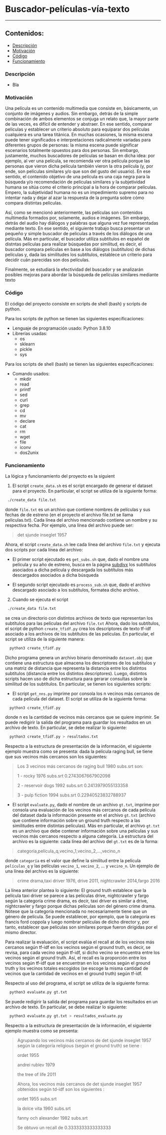 # Buscador-películas-vía-texto
---
## Contenidos:
 - [Descripción](#Descripción)
 - [Motivación](#Motivación)
 - [Código](#Código)
 - [Funcionamiento](#Funcionamiento)

### Descripción 
- Bla

### Motivación
 Una película es un contenido multimedia que consiste en, básicamente, un conjunto de imágenes
 y audios. Sin embargo, detrás de la simple combinación de ambos elementos se conjuga un relato
 que, la mayor parte de las veces, es difícil de entender y abstraer. 
 En ese sentido, comparar peliculas y establecer un criterio absoluto para equiparar dos películas cualquiera es una tarea titánica.
 En muchas ocasiones, la misma escena puede tener significados e interpretaciones radicalmente 
 variadas para diferentes grupos de personas: la misma escena puede significar escenarios totalmente
 opuestos para dos personas. Sin embargo, justamente, muchos buscadores de películas se basan en
 dicha idea: por ejemplo, al ver una película, se recomienda ver otra película porque las personas
 que vieron dicha película también vieron la otra película (y, por ende, son películas similares y/o
 que son del gusto del usuario). En ese sentido, el contenido objetivo de una película es una caja
 negra para la búsqueda y/o recomendación de películas similares y la subjetividad humana se sitúa
 como el criterio principal a la hora de comparar películas. Empero, la subjetividad humana no es
 un impedimiento supremo para no intentar nada y dejar al azar la respuesta de la pregunta sobre
 cómo compara distintas películas.

 Así, como se mencionó anteriormente, las películas son contenidos multimedia formados por,
 solamente, audios e imágenes. Sin embargo, detrás del audio hay diálogos y palabras que alguna vez
 fue representadas mediante texto. En ese sentido, el siguiente trabajo busca presentar un pequeño y
 simple buscador de peliculas a través de los diálogos de una película. Más en particular, el buscador
 utiliza subtítulos en español de distntas películas para realizar búsquedas por similitud, es decir,
 el buscador compara películas en base a los diálogos (subtítulos) de dichas películas y, dada las
 similitudes los subtítulos, establece un criterio para decidir cuán parecidas son dos películas.

 Finalmente, se estudiará la efectividad del buscador y se analizarán posibles 
 mejoras para abordar la búsqueda de películas similares mediante texto

### Código 
 El código del proyecto consiste en scripts de shell (bash) y scripts de python.

 Para los scripts de python se tienen las siguientes especificaciones:
 - Lenguaje de programación usado: Python 3.8.10
 - Librerías usadas: 
    - os
    - sklearn
    - pickle
    - sys

 Para los scripts de shell (bash) se tienen las siguientes especificaciones:
 - Comando usados:
    - mkdir 
    - read
    - printf
    - sed
    - curl
    - grep 
    - cd
    - mv 
    - declare 
    - cat 
    - rm
    - wget
    - file
    - iconv 
    - dos2unix

### Funcionamiento 
 La lógica y funcionamiento del proyecto es la siguient                  
  1. El script `create_data.sh` es el script encargado de generar el dataset para el proyecto. En
  particular, el script se utiliza de la siguiente forma:
  ```bash
   ./create_data file.txt
  ```

  donde `file.txt` es un archivo que contiene nombres de películas y sus fechas de de estreno (en el
  proyecto el archivo file.txt se llama peliculas.txt). Cada línea del archivo mencionado contiene
  un nombre y su respectiva fecha. Por ejemplo, una línea del archivo puede ser:
  > det sjunde inseglet 1957

  Ahora, el script `create_data.sh` lee cada línea del archivo `file.txt` y ejecuta dos scripts por
  cada línea del archivo:
  -  El primer script ejecutado es `get_subs.sh` que, dado el nombre una película y su año de
  estreno, busca en la página [subdivx](https://www.subdivx.com/) 
  los subtítulos asociados a dicha película y descargada los subtítulos 
  más descargados asociados a dicha búsqueda

  - El segundo script ejecutado es `process_sub.sh` que, dado el archivo descargado asociado
  a los subtítulos, formatea dicho archivo.

 2. Cuando se ejecuta el script
  ```bash
   ./create_data file.txt
  ```

  se crea un directorio con distintos archivos de texto que representan los subtítulos para las
  películas del archivo `file.txt`
  Ahora, dado los subtítulos, el script de python `create_tfidf.py` crea los descriptores de texto
  tf-idf asociado a los archivos de los subtítulos de las peliculas. En particular, el script se utiliza
  de la siguiente manera:
  ```bash
    python3 create_tfidf.py
  ```

  Dicho programa genera un archivo binario denominado `dataset.obj` que contiene 
  una estructura que almacena los descriptores de los subtítulos y una matriz de distancia que representa
  la distancia entre los distintos subtítulos (distancia entre los distintos descriptores).
  Luego, distintos scripts hacen uso de dicha estructura para gerarar consultas sobre la similitud
  de los subtítulos. En particular, se tienen los siguientes scripts:

  - El script `get_nns.py` imprime por consola los n vecinos más cercanos de cada película
  del dataset. El script se utiliza de la siguiente forma:
  ```bash
    python3 create_tfidf.py
  ```

  donde n es la cantidad de vecinos más cercanos que se quiere imprimir.
  Se puede redigirir la salida del programa para guardar los resultados en un archivo de
  texto. En particular, se debe realizar lo siguiente:
  ```bash
    python3 create_tfidf.py > resultados.txt
  ```

  Respecto a la estructura de presentación de la información, el siguiente ejemplo muestra
  como se presenta: dada la película raging bull, se tiene que sus vecinos más cercanos son
  los siguientes:
  > Los 3 vecinos más cercanos de raging bull 1980 subs.srt son:
  >
  >   1 - rocky 1976 subs.srt 0.2743067667902098
  >
  >   2 - reservoir dogs 1992 subs.srt 0.2413979055133358
  >
  >   3 - pulp fiction 1994 subs.srt 0.22940523832788937

  - El script `evaluate.py`, dado el nombre de un archivo `gt.txt`, imprime por consola una
  evaluación de los vecinos más cercanos de cada película del dataset dada la información
  presente en el archivo `gt.txt` (archivo que contiene información sobre un ground truth
  respecto a las similitudes entre distintas películas). Más en particular, el archivo `gt.txt`
  es un archivo que debe contener información sobre una películas y sus vecinos más
  cercanos respecto a alguna categoría. La estructura del archivo es la siguiente: cada
  línea del archivo del `gt.txt` es de la forma:
  > categoría,película_q,vecino_1,vecino_2,...,vecino_n

  donde `categoría` es el valor que define la similitud entre la película `películas_q` y las
  películas `vecino_1`, `vecino_2`, ... y `vecino_n`.
  Un ejemplo de una línea del archivo es la siguiente:
  > crime drama,taxi driver 1976, drive 2011, nightcrawler 2014,fargo 2016

  La línea anterior plantea lo siguiente: El ground truth establece que la película taxi driver
  se parece a las películas drive, nightcrawler y fargo según la categoría crime drama, es
  decir, taxi driver es similar a drive, nightcrawler y fargo porque dichas películas son del
  género crime drama. Nótese que la categoría mencionada no necesariamente tiene que
  un género de película. Se puede establecer, por ejemplo, que la categoría es francis ford
  coppola y luego nombrar películas de dicho director y, por tanto, establecer que películas
  son similares porque fueron dirigidas por el mismo director.

  Para realizar la evaluación, el script evalúa el recall at de los vecinos más cercanos según
  tf-idf en los vecinos según el ground truth, es decir, se revisa, para cada vecino según
  tf-idf, si dicho vecino se encuentra entre los vecinos según el ground truth. Así, el recall
  es la proporción entre los vecinos según tf-idf que se encuentran en los vecinos según el
  ground truth y los vecinos totales escogidos (se escoge la misma cantidad de vecinos que
  la cantidad de vecinos en el ground truth) según tf-idf.

  Respecto al uso del programa, el script se utiliza de la siguiente forma:
  ```bash
    python3 evaluate.py gt.txt
  ```

  Se puede redigirir la salida del programa para guardar los resultados en un archivo de
  texto. En particular, se debe realizar lo siguiente:
  ```bash
    python3 evaluate.py gt.txt > resultados_evaluate.py
  ```

  Respecto a la estructura de presentación de la información, el siguiente ejemplo muestra
  como se presenta:
  > Agrupando los vecinos más cercanos de det sjunde inseglet 1957 según la categoría religious (según el ground truth) se tiene :
  >
  >  ordet 1955
  >
  >  andrei rublev 1979
  >
  >  the tree of life 2011
  >
  > Ahora, los vecinos más cercanos de det sjunde inseglet 1957 obtenidos según td-idf son los siguientes :
  >
  >  ordet 1955 subs.srt
  >
  >  la dolce vita 1960 subs.srt
  >
  >  fanny och alexander 1982 subs.srt
  > 
  > Se obtuvo un recall de 0.3333333333333333
